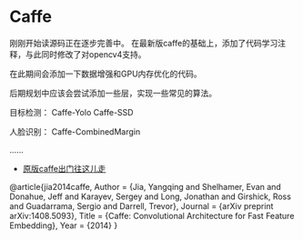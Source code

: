 # Caffe
刚刚开始读源码正在逐步完善中。
在最新版caffe的基础上，添加了代码学习注释，与此同时修改了对opencv4支持。

在此期间会添加一下数据增强和GPU内存优化的代码。

后期规划中应该会尝试添加一些层，实现一些常见的算法。

目标检测：
Caffe-Yolo
Caffe-SSD

人脸识别：
Caffe-CombinedMargin

......


- [原版caffe出门往这儿走](https://github.com/BVLC/caffe.git)

@article{jia2014caffe,
  Author = {Jia, Yangqing and Shelhamer, Evan and Donahue, Jeff and Karayev, Sergey and Long, Jonathan and Girshick, Ross and Guadarrama, Sergio and Darrell, Trevor},
  Journal = {arXiv preprint arXiv:1408.5093},
  Title = {Caffe: Convolutional Architecture for Fast Feature Embedding},
  Year = {2014}
}
